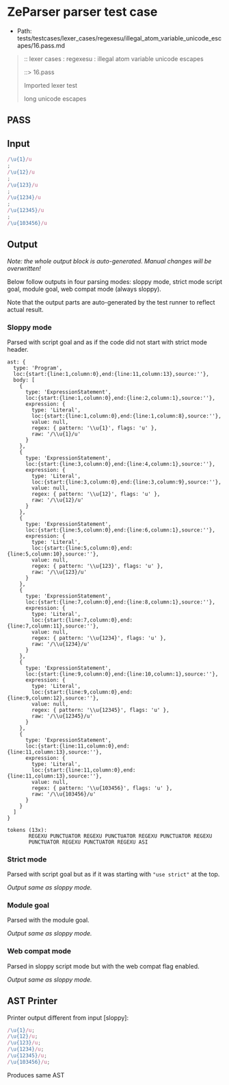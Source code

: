 # ZeParser parser test case

- Path: tests/testcases/lexer_cases/regexesu/illegal_atom_variable_unicode_escapes/16.pass.md

> :: lexer cases : regexesu : illegal atom variable unicode escapes
>
> ::> 16.pass
>
> Imported lexer test
>
> long unicode escapes

## PASS

## Input

`````js
/\u{1}/u
;
/\u{12}/u
;
/\u{123}/u
;
/\u{1234}/u
;
/\u{12345}/u
;
/\u{103456}/u
`````

## Output

_Note: the whole output block is auto-generated. Manual changes will be overwritten!_

Below follow outputs in four parsing modes: sloppy mode, strict mode script goal, module goal, web compat mode (always sloppy).

Note that the output parts are auto-generated by the test runner to reflect actual result.

### Sloppy mode

Parsed with script goal and as if the code did not start with strict mode header.

`````
ast: {
  type: 'Program',
  loc:{start:{line:1,column:0},end:{line:11,column:13},source:''},
  body: [
    {
      type: 'ExpressionStatement',
      loc:{start:{line:1,column:0},end:{line:2,column:1},source:''},
      expression: {
        type: 'Literal',
        loc:{start:{line:1,column:0},end:{line:1,column:8},source:''},
        value: null,
        regex: { pattern: '\\u{1}', flags: 'u' },
        raw: '/\\u{1}/u'
      }
    },
    {
      type: 'ExpressionStatement',
      loc:{start:{line:3,column:0},end:{line:4,column:1},source:''},
      expression: {
        type: 'Literal',
        loc:{start:{line:3,column:0},end:{line:3,column:9},source:''},
        value: null,
        regex: { pattern: '\\u{12}', flags: 'u' },
        raw: '/\\u{12}/u'
      }
    },
    {
      type: 'ExpressionStatement',
      loc:{start:{line:5,column:0},end:{line:6,column:1},source:''},
      expression: {
        type: 'Literal',
        loc:{start:{line:5,column:0},end:{line:5,column:10},source:''},
        value: null,
        regex: { pattern: '\\u{123}', flags: 'u' },
        raw: '/\\u{123}/u'
      }
    },
    {
      type: 'ExpressionStatement',
      loc:{start:{line:7,column:0},end:{line:8,column:1},source:''},
      expression: {
        type: 'Literal',
        loc:{start:{line:7,column:0},end:{line:7,column:11},source:''},
        value: null,
        regex: { pattern: '\\u{1234}', flags: 'u' },
        raw: '/\\u{1234}/u'
      }
    },
    {
      type: 'ExpressionStatement',
      loc:{start:{line:9,column:0},end:{line:10,column:1},source:''},
      expression: {
        type: 'Literal',
        loc:{start:{line:9,column:0},end:{line:9,column:12},source:''},
        value: null,
        regex: { pattern: '\\u{12345}', flags: 'u' },
        raw: '/\\u{12345}/u'
      }
    },
    {
      type: 'ExpressionStatement',
      loc:{start:{line:11,column:0},end:{line:11,column:13},source:''},
      expression: {
        type: 'Literal',
        loc:{start:{line:11,column:0},end:{line:11,column:13},source:''},
        value: null,
        regex: { pattern: '\\u{103456}', flags: 'u' },
        raw: '/\\u{103456}/u'
      }
    }
  ]
}

tokens (13x):
       REGEXU PUNCTUATOR REGEXU PUNCTUATOR REGEXU PUNCTUATOR REGEXU
       PUNCTUATOR REGEXU PUNCTUATOR REGEXU ASI
`````

### Strict mode

Parsed with script goal but as if it was starting with `"use strict"` at the top.

_Output same as sloppy mode._

### Module goal

Parsed with the module goal.

_Output same as sloppy mode._

### Web compat mode

Parsed in sloppy script mode but with the web compat flag enabled.

_Output same as sloppy mode._

## AST Printer

Printer output different from input [sloppy]:

````js
/\u{1}/u;
/\u{12}/u;
/\u{123}/u;
/\u{1234}/u;
/\u{12345}/u;
/\u{103456}/u;
````

Produces same AST
